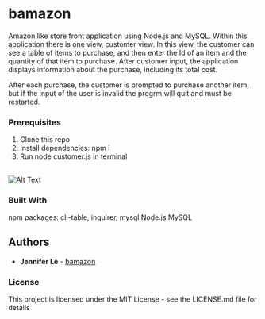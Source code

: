 # bamazon
Amazon like store front application using Node.js and MySQL.
Within this application there is one view, customer view. In this view, the customer can see a table of items to purchase, and then enter the Id of an item and the quantity of that item to purchase. After customer input, the application displays information about the purchase, including its total cost.

After each purchase, the customer is prompted to purchase another item, but if the input of the user is invalid the progrm will quit and must be restarted.

### Prerequisites
  1. Clone this repo
  2. Install dependencies: npm i
  3. Run node customer.js in terminal 
 ##
 
![Alt Text](https://media.giphy.com/media/oNFez0pILvi2q6crtj/giphy.gif)

### Built With 
npm packages: 
  cli-table, inquirer, mysql
Node.js
MySQL

## Authors

* **Jennifer Lê** - [bamazon](https://github.com/jnnnle)


### License
This project is licensed under the MIT License - see the LICENSE.md file for details
